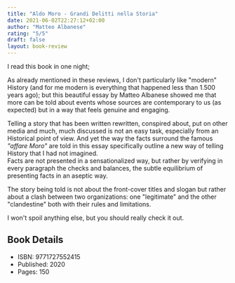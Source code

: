 ```yaml
---
title: "Aldo Moro - Grandi Delitti nella Storia"
date: 2021-06-02T22:27:12+02:00
author: "Matteo Albanese"
rating: "5/5"
draft: false
layout: book-review
---
```


I read this book in one night;  

As already mentioned in these reviews, I don't particularly like "modern"
History (and for me modern is everything that happened less than 1.500 years
ago); but this beautiful essay by Matteo Albanese showed me that more can be
told about events whose sources are contemporary to us (as expected) but in
a way that feels genuine and engaging.

Telling a story that has been written rewritten, conspired about, put on other
media and much, much discussed is not an easy task, especially from an
Historical point of view. And yet the way the facts surround the famous
*"affare Moro"* are told in this essay specifically outline a new way of
telling History that I had not imagined.  
Facts are not presented in a sensationalized way, but rather by verifying in
every paragraph the checks and balances, the subtle equilibrium of presenting
facts in an aseptic way.

The story being told is not about the front-cover titles and slogan but rather
about a clash between two organizations: one "legitimate" and the other
"clandestine" both with their rules and limitations.

I won't spoil anything else, but you should really check it out.

## Book Details
- ISBN: 9771727552415
- Published: 2020
- Pages: 150
